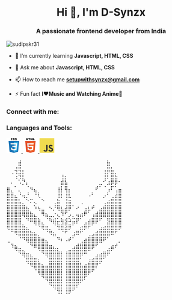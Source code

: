 <h1 align="center">Hi 👋, I'm D-Synzx</h1>
<h3 align="center">A passionate frontend developer from India</h3>

<p align="left"> <img src="https://komarev.com/ghpvc/?username=D-Synzx&label=Profile%20views&color=0e75b6&style=flat" alt="sudipskr31" /> </p>

- 🌱 I’m currently learning **Javascript, HTML, CSS**

- 💬 Ask me about **Javascript, HTML, CSS**

- 📫 How to reach me **setupwithsynzx@gmail.com**

- ⚡ Fun fact **I❤️Music and Watching Anime🤭**

<h3 align="left">Connect with me:</h3>
<p align="left">
</p>

<h3 align="left">Languages and Tools:</h3>
<p align="left"> <a href="https://www.w3schools.com/css/" target="_blank" rel="noreferrer"> <img src="https://raw.githubusercontent.com/devicons/devicon/master/icons/css3/css3-original-wordmark.svg" alt="css3" width="40" height="40"/> </a> <a href="https://www.w3.org/html/" target="_blank" rel="noreferrer"> <img src="https://raw.githubusercontent.com/devicons/devicon/master/icons/html5/html5-original-wordmark.svg" alt="html5" width="40" height="40"/> </a> <a href="https://developer.mozilla.org/en-US/docs/Web/JavaScript" target="_blank" rel="noreferrer"> <img src="https://raw.githubusercontent.com/devicons/devicon/master/icons/javascript/javascript-original.svg" alt="javascript" width="40" height="40"/> </a> </p>

⠀⠀⠀⣾⠀⠀⠀⠀⠀⠀⠀⠀⠀⠀⠀⠀⠀⠀⠀⠀⠀⠀⠀⠀⠀⠀⣷⠀⠀⠀
⠀⠀⢼⢿⡄⠀⠀⠀⠀⠀⠀⠀⠀⠀⠀⠀⠀⠀⠀⠀⠀⠀⠀⠀⠀⢠⣿⣧⠀⠀
⠀⠈⢨⢻⡇⠀⠀⠀⠀⠀⠀⠀⠀⠀⢰⡄⠀⠀⠀⠀⠀⠀⠀⠀⠀⢸⡇⣿⣧⠀
⠀⠄⠀⠡⡙⡄⠀⠀⠀⠀⠀⠀⠀⠀⣾⣧⠀⠀⠀⠀⠀⠀⠀⠀⣀⠊⣰⡿⡿⠂
⣶⡀⠁⡀⠀⠈⠲⣄⠀⠀⠀⠀⠀⢰⡇⢿⡄⠀⠀⠀⠀⠀⠀⠞⠁⠈⢠⠏⢁⣤
⣿⣿⣄⠘⢤⡘⠀⠘⢇⠀⠀⠀⠀⢸⡇⢸⣇⠀⠀⠀⠀⠠⠃⠀⠀⡠⠃⢀⣼⣿
⣿⣿⣿⣧⡀⠑⠍⢄⠀⠑⠀⠀⢀⣷⠀⢸⣶⠀⠀⢀⠀⠀⠀⠀⠀⢀⣴⣿⣿⣿
⣿⣿⣿⣿⣿⣦⠀⠱⢦⣀⠀⠢⡘⢿⣆⣼⡿⠁⠔⠀⢠⣆⠞⠀⣠⣾⣿⣿⣿⣿
⣿⣿⣿⣿⢿⣿⣷⣄⠀⠻⣦⣀⡐⢄⠹⠋⡠⡀⢤⣴⠟⠁⢠⣾⣿⣿⣿⣿⣿⣿
⣿⣿⣿⣿⠀⠙⠿⣿⣷⡀⠈⠳⣾⡥⢷⣺⠵⣭⡟⠁⢀⣴⣿⡿⠋⠀⣻⣿⣿⣿
⢿⣿⣿⣿⣷⣄⠀⠈⠙⢿⣶⡀⠈⢻⣿⣽⡿⠁⠀⣴⡿⠟⠁⠀⣠⣴⣿⣿⣿⡿
⠀⠉⠻⣿⣿⣿⣷⣦⡀⠀⠈⠻⣦⠀⠈⠋⠀⣰⠿⠋⠀⢀⣠⣾⣿⣿⣿⠿⠋⠀
⢀⠀⠀⠈⠙⢿⣿⣿⣿⣶⣄⠀⠀⠙⠆⠠⠞⠁⠀⢀⣴⣿⣿⣿⣿⠟⠁⠀⠀⡀
⠀⠹⣦⣀⠀⠀⠙⠿⣿⣿⣿⣶⣄⡀⠀⠀⠀⣠⣾⣿⣿⣿⡿⠋⠀⠀⢀⣴⠞⠀
⠀⠀⠈⠻⣷⣤⡀⠀⠈⠻⣿⣿⣿⣷⡆⢰⣿⣿⣿⣿⠿⠉⠀⢀⣠⣶⡿⠁⠀⠀
⠀⠀⠀⠀⠈⣿⣿⣶⡄⠀⠈⣿⣿⣿⡇⢸⣿⣿⣿⠃⠀⢠⣴⣿⣿⠋⠀⠀⠀⠀
⠀⠀⠀⠀⠀⠈⠻⣿⣿⣦⣤⣿⣿⣿⡇⢸⣿⣿⣿⣧⣴⣿⣿⡟⠁⠀⠀⠀⠀⠀
⠀⠀⠀⠀⠀⠀⠀⠈⢿⣿⣿⣿⣿⣿⡇⢸⣿⣿⣿⣿⣿⡿⠋⠀⠀⠀⠀⠀⠀⠀
⠀⠀⠀⠀⠀⠀⠀⠀⠀⠙⢿⣿⣿⣿⡇⢸⣿⣿⣿⣿⠏⠀⠀⠀⠀⠀⠀⠀⠀⠀
⠀⠀⠀⠀⠀⠀⠀⠀⠀⠀⠀⠻⣿⣿⡇⢸⣿⣿⡟⠁⠀⠀⠀⠀⠀⠀⠀⠀⠀⠀
⠀⠀⠀⠀⠀⠀⠀⠀⠀⠀⠀⠀⠈⢻⡇⢸⡿⠋⠀⠀⠀⠀⠀⠀⠀⠀⠀⠀⠀⠀
